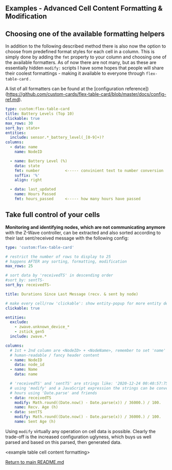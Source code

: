 ## Examples - Advanced Cell Content Formatting & Modification

## Choosing one of the available formatting helpers

In addition to the following described method there is also now the option
to choose from predefined format styles for each cell in a column. This
is simply done by adding the `fmt` property to your column and choosing 
one of the available formatters. As of now there are not many, but as
these are essentially hidden `modify:` scripts I have some hopes that people
will share their coolest formattings - making it available to everyone
through `flex-table-card` .

A list of all formatters can be found at the 
[configuration reference])(https://github.com/custom-cards/flex-table-card/blob/master/docs/config-ref.md).

``` yaml
type: custom:flex-table-card
title: Battery Levels (Top 10)
clickable: true
max_rows: 30
sort_by: state+
entities:
  include: sensor.*_battery_level(_[0-9]+)?
columns:
  - data: name
    name: NodeID

  - name: Battery Level (%)
    data: state
    fmt: number           <----- convinient text to number conversion
    suffix: '%'
    align: right

  - data: last_updated
    name: Hours Passed
    fmt: hours_passed     <----- how many hours have passed
```


## Take full control of your cells

**Monitoring and identifying nodes, which are not communicating anymore** with
the Z-Wave controller, can be extracted and also sorted according to their last
sent/received message with the following config:

``` yaml
type: 'custom:flex-table-card'

# restrict the number of rows to display to 25 
# happens AFTER any sorting, formatting, modification
max_rows: 25

# sort data by 'receivedTS' in descending order
#sort_by: sentTS-
sort_by: receivedTS-

title: Durations Since Last Message (recv. & sent by node)

# make every cell/row 'clickable': show entity-popup for more entity details
clickable: true   

entities:
  exclude:
    - zwave.unknown_device_*
    - zstick_gen5
  include: zwave.*

columns:
  # 1st + 2nd column are <NodeID> + <NodeName>, remember to set 'name' for a 
  # human-readable / fancy header content
  - name: NodeID
  	data: node_id
  - name: Name
    data: name

  # 'receivedTS' and 'sentTS' are strings like: '2020-12-24 00:40:57:758'
  # using 'modify' and a JavaScript expression the strings can be converted to
  # hours using 'Date.parse' and friends
  - data: receivedTS
    modify: Math.round((Date.now() - Date.parse(x)) / 36000.) / 100.
    name: Recv. Age (h)
  - data: sentTS
    modify: Math.round((Date.now() - Date.parse(x)) / 36000.) / 100.
    name: Sent Age (h)
```

Using `modify` virtually any operation on cell data is possible. Clearly the
trade-off is the increased configuration uglyness, which buys us well 
parsed and based on this parsed, then generated data.

\<example table cell content formatting\>

[Return to main README.md](../README.md)
